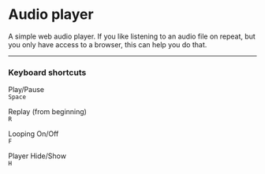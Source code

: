 # Audio player

A simple web audio player. If you like listening to an audio file on repeat, but you only have access to a browser, this can help you do that.

---

### Keyboard shortcuts

Play/Pause  
`Space`

Replay (from beginning)  
`R`

Looping On/Off  
`F`

Player Hide/Show  
`H`
